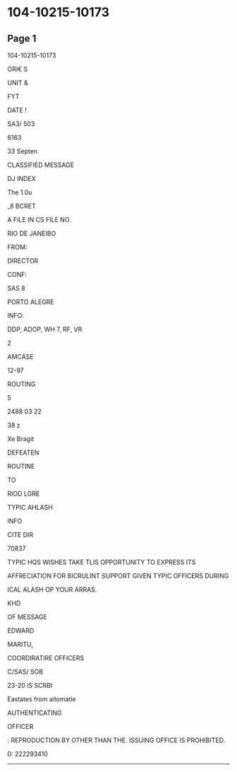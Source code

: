 # 104-10215-10173

## Page 1

104-10215-10173

ORI€ S

UNIT &

FYT

DATE !

SA3/ 503

6163

33 Septen

CLASSIFIED MESSAGE

DJ INDEX

The 1.0u

_8 BCRET

A FILE IN CS FILE NO.

RIO DE JANEIBO

FROM:

DIRECTOR

CONF:

SAS 8

PORTO ALEGRE

INFO:

DDP, ADOP, WH 7, RF, VR

2

AMCASE

12-97

ROUTING

5

2488 03 22

38 z

Xe Bragit

DEFEATEN

ROUTINE

TO

RIOD LGRE

TYPIC AHLASH

INFO

CITE DIR

70837

TYPIC HQS WISHES TAKE TLIS OPPORTUNITY TO EXPRESS ITS

AFFRECIATION FOR BICRULINT SUPPORT GIVEN TYPIC OFFICERS DURING

ICAL ALASH OP YOUR ARRAS.

KHD

OF MESSAGE

EDWARD

MARITU,

COORDIRATIRE OFFICERS

C/SAS/ SOB

23-20 iS SCRBI

Eastates from aitomatie

AUTHENTICATING

OFFICER

: REPRODUCTION BY OTHER THAN THE. ISSUING OFFICE IS PROHIBITED.

0: 222293410

---

